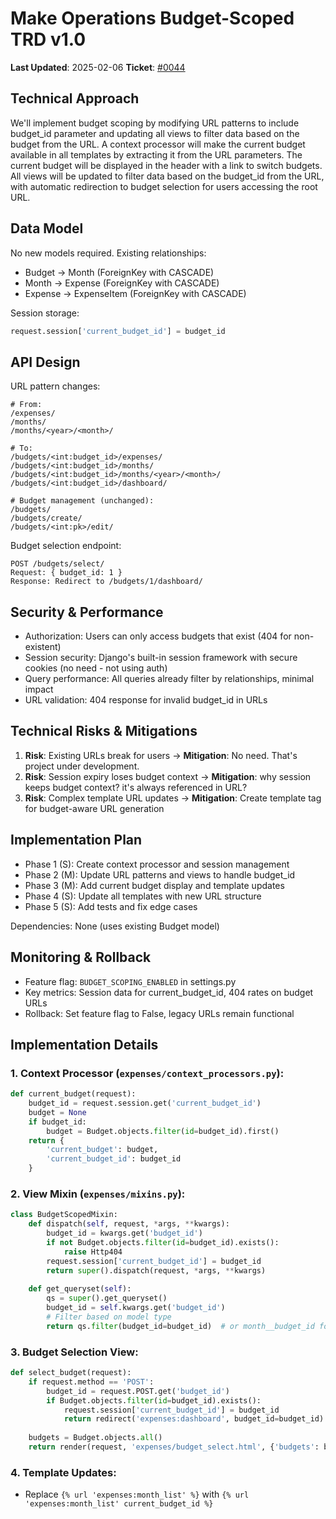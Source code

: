 # Make Operations Budget-Scoped TRD v1.0

**Last Updated**: 2025-02-06
**Ticket**: [#0044](https://github.com/MarcinOrlowski/pyggy-expense-tracker/issues/44)

## Technical Approach

We'll implement budget scoping by modifying URL patterns to include budget_id parameter and updating
all views to filter data based on the budget from the URL. A context processor will make the current
budget available in all templates by extracting it from the URL parameters. The current budget will
be displayed in the header with a link to switch budgets. All views will be updated to filter data
based on the budget_id from the URL, with automatic redirection to budget selection for users
accessing the root URL.

## Data Model

No new models required. Existing relationships:

- Budget → Month (ForeignKey with CASCADE)
- Month → Expense (ForeignKey with CASCADE)
- Expense → ExpenseItem (ForeignKey with CASCADE)

Session storage:

```python
request.session['current_budget_id'] = budget_id
```

## API Design

URL pattern changes:

```text
# From:
/expenses/
/months/
/months/<year>/<month>/

# To:
/budgets/<int:budget_id>/expenses/
/budgets/<int:budget_id>/months/
/budgets/<int:budget_id>/months/<year>/<month>/
/budgets/<int:budget_id>/dashboard/

# Budget management (unchanged):
/budgets/
/budgets/create/
/budgets/<int:pk>/edit/
```

Budget selection endpoint:

```text
POST /budgets/select/
Request: { budget_id: 1 }
Response: Redirect to /budgets/1/dashboard/
```

## Security & Performance

- Authorization: Users can only access budgets that exist (404 for non-existent)
- Session security: Django's built-in session framework with secure cookies (no need - not using auth)
- Query performance: All queries already filter by relationships, minimal impact
- URL validation: 404 response for invalid budget_id in URLs

## Technical Risks & Mitigations

1. **Risk**: Existing URLs break for users → **Mitigation**: No need. That's project under development.
2. **Risk**: Session expiry loses budget context → **Mitigation**: why session keeps budget context? it's always referenced in URL?
3. **Risk**: Complex template URL updates → **Mitigation**: Create template tag for budget-aware URL generation

## Implementation Plan

- Phase 1 (S): Create context processor and session management
- Phase 2 (M): Update URL patterns and views to handle budget_id
- Phase 3 (M): Add current budget display and template updates
- Phase 4 (S): Update all templates with new URL structure
- Phase 5 (S): Add tests and fix edge cases

Dependencies: None (uses existing Budget model)

## Monitoring & Rollback

- Feature flag: `BUDGET_SCOPING_ENABLED` in settings.py
- Key metrics: Session data for current_budget_id, 404 rates on budget URLs
- Rollback: Set feature flag to False, legacy URLs remain functional

## Implementation Details

### 1. Context Processor (`expenses/context_processors.py`):

```python
def current_budget(request):
    budget_id = request.session.get('current_budget_id')
    budget = None
    if budget_id:
        budget = Budget.objects.filter(id=budget_id).first()
    return {
        'current_budget': budget,
        'current_budget_id': budget_id
    }
```

### 2. View Mixin (`expenses/mixins.py`):

```python
class BudgetScopedMixin:
    def dispatch(self, request, *args, **kwargs):
        budget_id = kwargs.get('budget_id')
        if not Budget.objects.filter(id=budget_id).exists():
            raise Http404
        request.session['current_budget_id'] = budget_id
        return super().dispatch(request, *args, **kwargs)
    
    def get_queryset(self):
        qs = super().get_queryset()
        budget_id = self.kwargs.get('budget_id')
        # Filter based on model type
        return qs.filter(budget_id=budget_id)  # or month__budget_id for expenses
```

### 3. Budget Selection View:

```python
def select_budget(request):
    if request.method == 'POST':
        budget_id = request.POST.get('budget_id')
        if Budget.objects.filter(id=budget_id).exists():
            request.session['current_budget_id'] = budget_id
            return redirect('expenses:dashboard', budget_id=budget_id)
    
    budgets = Budget.objects.all()
    return render(request, 'expenses/budget_select.html', {'budgets': budgets})
```

### 4. Template Updates:

- Replace `{% url 'expenses:month_list' %}` with `{% url 'expenses:month_list' current_budget_id %}`
